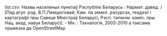 list.csv:
    Назвы населеных пунктаў Рэспублікі Беларусь : Нармат. давед. / [Пад агул. рэд. В.П.Лемцюговай; Кам. па зямел. рэсурсах, геадэзіі і картаграфіі пры Савеце Міністраў Беларусі, Рэсп. тапанім. каміс. пры Нац. акад. навук Беларусі]. - Мн. : Тэхналогія, 2003-2010
    а таксама прывязка да OpenStreetMap
